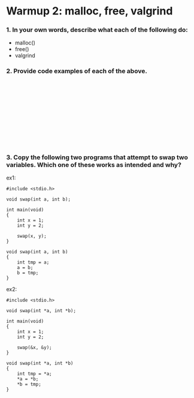 # Warmup 2: malloc, free, valgrind

### 1. In your own words, describe what each of the following do:

- malloc()
- free()
- valgrind

### 2. Provide code examples of each of the above.

&nbsp;  
&nbsp;  
&nbsp;  
&nbsp;  
&nbsp;  
&nbsp;  
&nbsp;  
&nbsp;  
&nbsp;  
&nbsp;  

### 3. Copy the following two programs that attempt to swap two variables. Which one of these works as intended and why?

ex1:
```
#include <stdio.h>

void swap(int a, int b);

int main(void)
{
    int x = 1;
    int y = 2;

    swap(x, y);
}

void swap(int a, int b)
{
    int tmp = a;
    a = b;
    b = tmp;
}
```

ex2:
```
#include <stdio.h>

void swap(int *a, int *b);

int main(void)
{
    int x = 1;
    int y = 2;

    swap(&x, &y);
}

void swap(int *a, int *b)
{
    int tmp = *a;
    *a = *b;
    *b = tmp;
}
```

